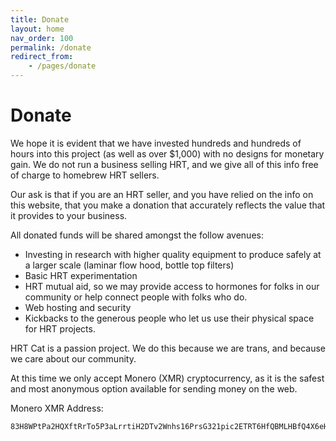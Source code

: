```yaml
---
title: Donate
layout: home
nav_order: 100
permalink: /donate
redirect_from:
    - /pages/donate
---
```


# Donate

We hope it is evident that we have invested hundreds and hundreds of hours into this project (as well as over $1,000) with no designs for monetary gain. We do not run a business selling HRT, and we give all of this info free of charge to homebrew HRT sellers. 

Our ask is that if you are an HRT seller, and you have relied on the info on this website, that you make a donation that accurately reflects the value that it provides to your business. 

All donated funds will be shared amongst the follow avenues:
* Investing in research with higher quality equipment to produce safely at a larger scale (laminar flow hood, bottle top filters)
* Basic HRT experimentation
* HRT mutual aid, so we may provide access to hormones for folks in our community or help connect people with folks who do. 
* Web hosting and security
* Kickbacks to the generous people who let us use their physical space for HRT projects. 

HRT Cat is a passion project. We do this because we are trans, and because we care about our community.

At this time we only accept Monero (XMR) cryptocurrency, as it is the safest and most anonymous option available for sending money on the web.

Monero XMR Address:

```
83H8WPtPa2HQXftRrTo5P3aLrrtiH2DTv2Wnhs16PrsG321pic2ETRT6HfQBMLHBfQ4X6eHJcjhXv66aumfJHctEBXA85iV
```
